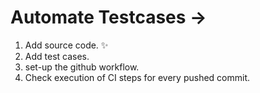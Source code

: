 # Automate Testcases ->

1. Add source code. :sparkles:
2. Add test cases.
3. set-up the github workflow.
4. Check execution of CI steps for every pushed commit.
